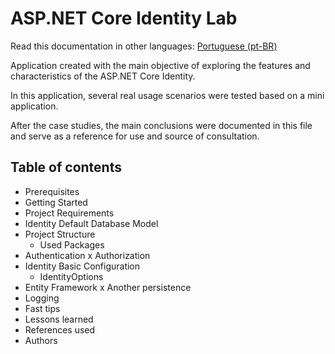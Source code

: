# ASP.NET Core Identity Lab

Read this documentation in other languages: [Portuguese (pt-BR)](README-pt-BR.md)

Application created with the main objective of exploring the features and characteristics of the ASP.NET Core Identity.

In this application, several real usage scenarios were tested based on a mini application.

After the case studies, the main conclusions were documented in this file and serve as a reference for use and source of consultation.

## Table of contents

* Prerequisites
* Getting Started
* Project Requirements
* Identity Default Database Model
* Project Structure
    * Used Packages
* Authentication x Authorization
* Identity Basic Configuration 
    * IdentityOptions
* Entity Framework x Another persistence
* Logging
* Fast tips
* Lessons learned
* References used
* Authors